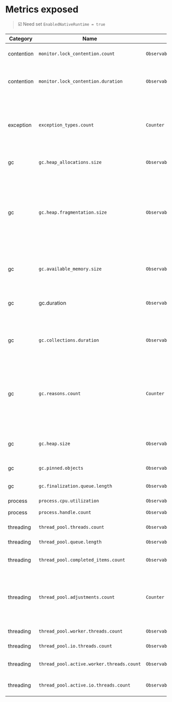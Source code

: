 ﻿# Metrics exposed

> ☑️ Need set `EnabledNativeRuntime = true`

| Category | Name                                     | Type    | Unit  | Description                                                                                                                                                                                                 | Labels | net471 | net8.0 |
| -----|------------------------------------------| --------- |-------|-------------------------------------------------------------------------------------------------------------------------------------------------------------------------------------------------------------| ------------ | ---------------------------------------- | ---------------------------------------- |
| contention | `monitor.lock_contention.count`          | `ObservableCounter` |       | The number of locks contended                                                                                                                                                                               | | ☑️ | ✅ |
| contention | `monitor.lock_contention.duration`       | `ObservableCounter` | ns    | The total amount of time spent contending locks                                                                                                                                                             |  | ☑️ | ☑️ |
| exception  | `exception_types.count`                       | `Counter` |       | Count of exception_types that have been thrown in managed code, since the observation started. | type | ✅ | ✅ |
| gc | `gc.heap_allocations.size`                     | `ObservableCounter` | bytes | Allocation bytes since process start                                                                                                                                                                        | heap | ☑️ | ☑️ |
| gc         | `gc.heap.fragmentation.size`                  | `ObservableUpDownCounter` |       | "The heap fragmentation, as observed during the latest garbage collection. The value will be unavailable until at least one garbage collection has occurred.                                | generation | ☑️ | ✅ |
| gc         | `gc.available_memory.size`               | `ObservableUpDownCounter` | bytes | The upper limit on the amount of physical memory .NET can allocate to                                                                                                                                       | |  | ✅ |
| gc | gc.duration | `ObservableCounter`       | ns    | The total amount of time paused in GC since the process start. | | ☑️ | ✅ |
| gc         | `gc.collections.duration`            | `ObservableCounter` | ns   | The total amount of time collected in GC since the observation start. | | ☑️ | ☑️ |
| gc         | `gc.reasons.count`                   | `Counter` |       | Counts the number of garbage collections that have occurred, broken down by generation number and the reason for the collection.                                                                            | generation reason type | ☑️ | ☑️ |
| gc         | `gc.heap.size`                           | `ObservableUpDownCounter` | bytes | The current size of all heaps (only updated after a garbage collection)                                                                                                                                     | generation | ☑️ | ✅ |
| gc         | `gc.pinned.objects`                      | `ObservableUpDownCounter` |       | The number of pinned objects                                                                                                                                                                                | | ☑️ | ☑️ |
| gc         | `gc.finalization.queue.length`           | `ObservableUpDownCounter` |       | The number of objects waiting to be finalized                                                                                                                                                               | | ☑️ | ☑️ |
| process    | `process.cpu.utilization`                      | `ObservableGauge` |       | CPU usage                                                                                                                                                                                                   | | ✅ | ✅ |
| process    | `process.handle.count`                   | `ObservableUpDownCounter` |       | Process handle count                                                                                                                                                                                        | | ✅ | ✅ |
| threading  | `thread_pool.threads.count`              | `ObservableUpDownCounter` |       | ThreadPool thread count                                                                                                                                                                                     | | ☑️ | ✅ |
| threading  | `thread_pool.queue.length`               | `ObservableUpDownCounter` |       | ThreadPool queue length                                                                                                                                                                                     | | ☑️ | ✅ |
| threading  | `thread_pool.completed_items.count`      | `ObservableCounter` |       | ThreadPool completed work item count                                                                                                                                                                        | | ☑️ | ✅ |
| threading  | `thread_pool.adjustments.count`          | `Counter` |       | The total number of changes made to the size of the thread pool, labeled by the reason for change                                                                                                           | reason | ☑️ | ☑️ |
| threading  | `thread_pool.worker.threads.count`        | `ObservableUpDownCounter` |       | The number of worker threads                                                                                                                                                                                | | ☑️ |  |
| threading  | `thread_pool.io.threads.count`            | `ObservableUpDownCounter` |       | The number of io threads                                                                                                                                                                                    | | ☑️ |  |
| threading | `thread_pool.active.worker.threads.count` | `ObservableUpDownCounter` |       | The number of active worker threads                                                                                                                                                                         | | ☑️ |  |
| threading | `thread_pool.active.io.threads.count`     | `ObservableUpDownCounter` |       | The number of active io threads                                                                                                                                                                             | | ☑️ |  |

